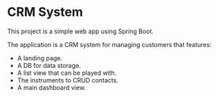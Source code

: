 # CRM System
This project is a simple web app using Spring Boot.

The application is a CRM system for managing customers that features:

- A landing page.
- A DB for data storage.
- A list view that can be played with.
- The instruments to CRUD contacts.
- A main dashboard view.

